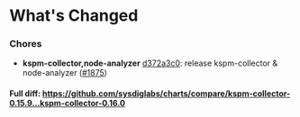 # What's Changed

### Chores
- **kspm-collector,node-analyzer** [d372a3c0](https://github.com/sysdiglabs/charts/commit/d372a3c01552094c8598493e9d1092e66fade67d): release kspm-collector & node-analyzer ([#1875](https://github.com/sysdiglabs/charts/issues/1875))
#### Full diff: https://github.com/sysdiglabs/charts/compare/kspm-collector-0.15.9...kspm-collector-0.16.0
